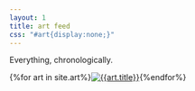 ```yaml
---
layout: 1
title: art feed
css: "#art{display:none;}"
---
```

Everything, chronologically.
<!--200x200 JPG90%-->

<div id="gallery">{%for art in site.art%}<a href="{{art.url}}"><img src="{%include url.html%}/assets/img/art/{{art.date|date:"%F"}}-tn.jpg" alt="{{art.title}}"/></a>{%endfor%}</div>